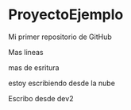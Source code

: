 # ProyectoEjemplo
Mi primer repositorio de GitHub

Mas lineas

mas de esritura

estoy escribiendo desde la nube


Escribo desde dev2
